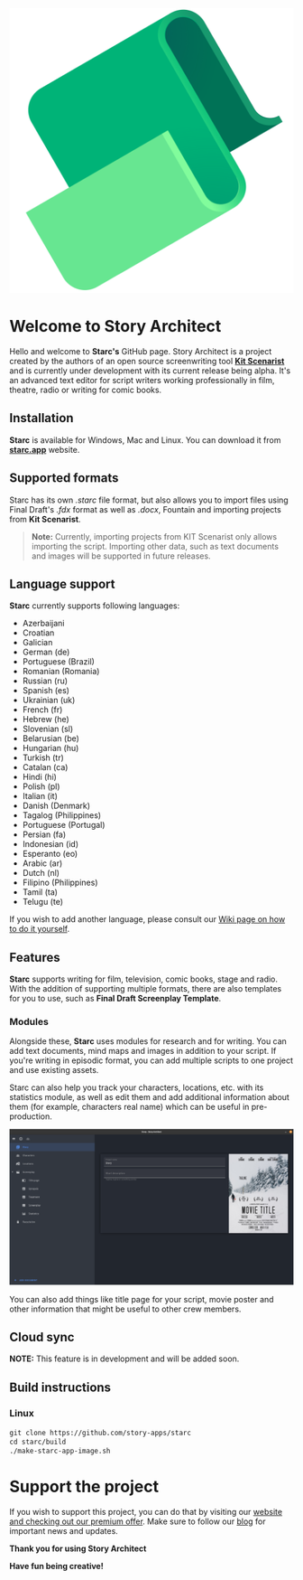 ![Starc Logo](./img/starc.png)

  

# Welcome to Story Architect

  

Hello and welcome to **Starc's** GitHub page. Story Architect is a project created by the authors of an open source screenwriting tool [**Kit Scenarist**](https://github.com/dimkanovikov/KITScenarist) and is currently under development with its current release being alpha. It's an advanced text editor for script writers working professionally in film, theatre, radio or writing for comic books.

  

## Installation

  

**Starc** is available for Windows, Mac and Linux. You can download it from [**starc.app**](https://starc.app/download) website.

  

## Supported formats

  

Starc has its own *.starc* file format, but also allows you to import files using Final Draft's *.fdx* format as well as *.docx*, Fountain and importing projects from **Kit Scenarist**.

  

>  **Note:** Currently, importing projects from KIT Scenarist only allows importing the script. Importing other data, such as text documents and images will be supported in future releases.

## Language support

**Starc** currently supports following languages:

- Azerbaijani
- Croatian
- Galician
- German (de)
- Portuguese (Brazil)
- Romanian (Romania)
- Russian (ru) 
- Spanish (es) 
- Ukrainian (uk) 
- French (fr) 
- Hebrew (he) 
- Slovenian (sl) 
- Belarusian (be) 
- Hungarian (hu) 
- Turkish (tr) 
- Catalan (ca) 
- Hindi (hi) 
- Polish (pl) 
- Italian (it) 
- Danish (Denmark) 
- Tagalog (Philippines) 
- Portuguese (Portugal) 
- Persian (fa) 
- Indonesian (id) 
- Esperanto (eo) 
- Arabic (ar) 
- Dutch (nl) 
- Filipino (Philippines) 
- Tamil (ta)
- Telugu (te) 

If you wish to add another language, please consult our [Wiki page on how to do it yourself](https://github.com/story-apps/starc/wiki/How-to-add-the-translation-of-Story-Architect-to-your-native-language-or-improve-the-existing-version?).


## Features

**Starc** supports writing for film, television, comic books, stage and radio. With the addition of supporting multiple formats, there are also templates for you to use, such as **Final Draft Screenplay Template**. 

### Modules

Alongside these, **Starc** uses modules for research and for writing. You can add text documents, mind maps and images in addition to your script. If you're writing in episodic format, you can add multiple scripts to one project and use existing assets.

Starc can also help you track your characters, locations, etc. with its statistics module, as well as edit them and add additional information about them (for example, characters real name) which can be useful in pre-production.

![Modules](./img/modules.png)

You can also add things like title page for your script, movie poster and other information that might be useful to other crew members.

## Cloud sync

**NOTE:** This feature is in development and will be added soon.

## Build instructions

### Linux

    git clone https://github.com/story-apps/starc
    cd starc/build
    ./make-starc-app-image.sh


# Support the project
If you wish to support this project, you can do that by visiting our [website and checking out our premium offer](https://starc.app/pricing). Make sure to follow our [blog](https://starc.app/blog/) for important news and updates.

**Thank you for using Story Architect**

**Have fun being creative!**
